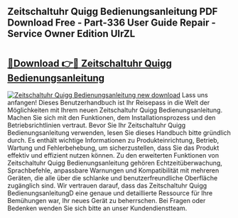 ## Zeitschaltuhr Quigg Bedienungsanleitung PDF Download Free - Part-336 User Guide Repair - Service Owner Edition UIrZL

# <h2><a href="http://df4zw8m.blite.top/?on=Zeitschaltuhr+Quigg+Bedienungsanleitung">🔗Download 👉🔴 Zeitschaltuhr Quigg Bedienungsanleitung</a></h2>

[![Zeitschaltuhr Quigg Bedienungsanleitung new download](https://i.imgur.com/lujVjoI.png)](http://df4zw8m.blite.top/?on=Zeitschaltuhr+Quigg+Bedienungsanleitung)
Lass uns anfangen! Dieses Benutzerhandbuch ist Ihr Reisepass in die Welt der Möglichkeiten mit Ihrem neuen Zeitschaltuhr Quigg Bedienungsanleitung. Machen Sie sich mit den Funktionen, dem Installationsprozess und den Betriebsrichtlinien vertraut. Bevor Sie Ihr Zeitschaltuhr Quigg Bedienungsanleitung verwenden, lesen Sie dieses Handbuch bitte gründlich durch. Es enthält wichtige Informationen zu Produkteinrichtung, Betrieb, Wartung und Fehlerbehebung, um sicherzustellen, dass Sie das Produkt effektiv und effizient nutzen können. Zu den erweiterten Funktionen von Zeitschaltuhr Quigg Bedienungsanleitung gehören Echtzeitüberwachung, Sprachbefehle, anpassbare Warnungen und Kompatibilität mit mehreren Geräten, die alle über die schlanke und benutzerfreundliche Oberfläche zugänglich sind. Wir vertrauen darauf, dass das Zeitschaltuhr Quigg BedienungsanleitungD eine genaue und detaillierte Ressource für Ihre Bemühungen war, Ihr neues Gerät zu beherrschen. Bei Fragen oder Bedenken wenden Sie sich bitte an unser Kundendienstteam.
